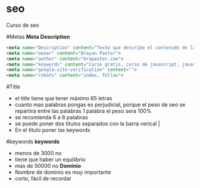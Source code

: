 # seo
Curso de seo

#Metas
**Meta Description**
```html
<meta name="Description" content="Texto que describe el contenido de la pagina">
<meta name="owner" content="Brayan Pastor">
<meta name="author" content="brapastor.com">
<meta name="keywords" content="Curso gratis, curso de javascript, javascript">
<meta name="google-site-verification" content="">
<meta name="robots" content="index, follow">

```
#Title
* el title tiene que tener máximo 65 letras
* cuanto mas palabras pongas es perjudicial, porque el peso de seo se repartira entre las palabras 1 palabra el peso sera 100%
* se recomienda 6 a 8 palabras 
* se puede poner dos titulos separados con la barra verical | 
* En el título poner las keywords


#keywords
**keywords**
* menos de 3000 no
* tiene que haber un equilibrio
* mas de 50000 no
**Dominio**
* Nombre de dominio es muy importante
* corto, fácil de recordar